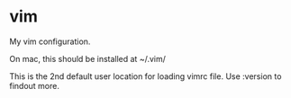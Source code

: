 # vim
My vim configuration.

On mac, this should be installed at ~/.vim/

This is the 2nd default user location for loading vimrc file. Use :version to findout more.
